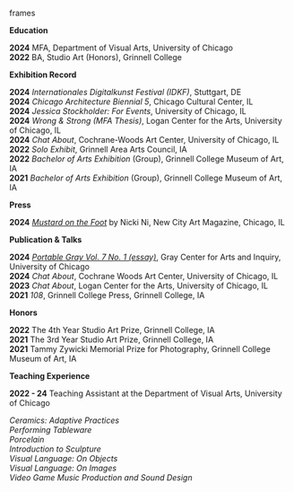 frames

**Education**

**2024** MFA, Department of Visual Arts, University of Chicago <br>**2022** BA, Studio Art (Honors), Grinnell College 

**Exhibition Record**

**2024** *Internationales Digitalkunst Festival (IDKF)*, Stuttgart, DE<br>**2024** *Chicago Architecture Biennial 5*, Chicago Cultural Center, IL<br>**2024** *Jessica Stockholder: For Events*, University of Chicago, IL<br>**2024** *Wrong & Strong (MFA Thesis)*, Logan Center for the Arts, University of Chicago, IL<br>**2024** *Chat About*, Cochrane-Woods Art Center, University of Chicago, IL<br>**2022** *Solo Exhibit*, Grinnell Area Arts Council, IA<br>**2022** *Bachelor of Arts Exhibition* (Group), Grinnell College Museum of Art, IA <br>**2021** *Bachelor of Arts Exhibition* (Group), Grinnell College Museum of Art, IA

**Press**

**2024** [*Mustard on the Foot*](https://art.newcity.com/2024/04/30/mustard-on-the-foot-a-review-of-jessica-stockholder-for-events-at-hutchinson-courtyard/) by Nicki Ni, New City Art Magazine, Chicago, IL

**Publication & Talks**

**2024** [*Portable Gray Vol. 7 No. 1 (essay)*](https://primaryinformation.org/pi/wp-content/uploads/2024/05/20240528_PI_Portable_Gray_Sia.pdf), Gray Center for Arts and Inquiry, University of Chicago<br>**2024** *Chat About*, Cochrane Woods Art Center, University of Chicago, IL<br>**2023** *Chat About*, Logan Center for the Arts, University of Chicago, IL<br>**2021** *108*, Grinnell College Press, Grinnell College, IA

**Honors**

**2022** The 4th Year Studio Art Prize, Grinnell College, IA <br>**2021** The 3rd Year Studio Art Prize, Grinnell College, IA<br>**2021** Tammy Zywicki Memorial Prize for Photography, Grinnell College Museum of Art, IA

**Teaching Experience** 

**2022 - 24** Teaching Assistant at the Department of Visual Arts, University of Chicago<br>

*Ceramics: Adaptive Practices*<br>*Performing Tableware*<br>*Porcelain*<br>*Introduction to Sculpture*<br>*Visual Language: On Objects*<br>*Visual Language: On Images*<br>*Video Game Music Production and Sound Design*



